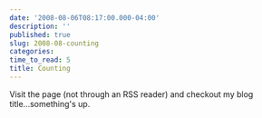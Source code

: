 ```yaml
---
date: '2008-08-06T08:17:00.000-04:00'
description: ''
published: true
slug: 2008-08-counting
categories:
time_to_read: 5
title: Counting
---
```


Visit the page (not through an RSS reader) and checkout my blog title...something's up.